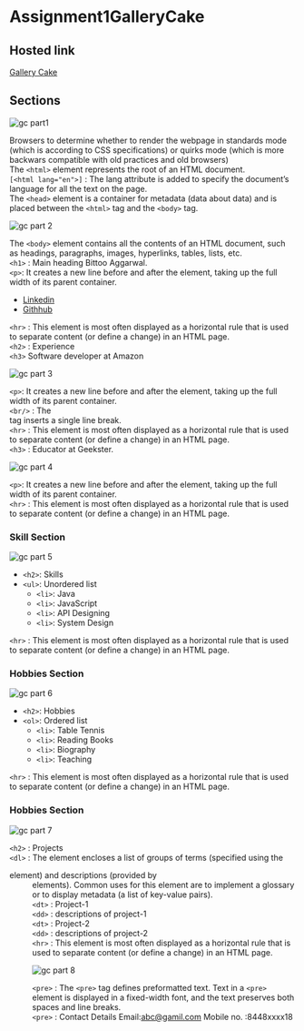 # Assignment1GalleryCake

## Hosted link

[Gallery Cake](https://ugamraj.github.io/Assignment1GalleryCake/)

## Sections

![gc part1](https://github.com/UgamRaj/Assignment1GalleryCake/assets/124122714/b854034c-e8b3-447c-b5ff-5e32702a37db)

<!DOCTYPE html>

Browsers to determine whether to render the webpage in standards mode (which is according to CSS specifications) or quirks mode (which is more backwars compatible with old practices and old browsers)<br/>
The `<html>` element represents the root of an HTML document.<br/>
`[<html lang="en">]` : The lang attribute is added to specify the document’s language for all the text on the page.<br/>
The `<head>` element is a container for metadata (data about data) and is placed between the `<html>` tag and the `<body>` tag.

![gc part 2](https://github.com/UgamRaj/Assignment1GalleryCake/assets/124122714/9ada4046-af80-4d77-aee4-df0a0a141d5a)

The `<body>` element contains all the contents of an HTML document, such as headings, paragraphs, images, hyperlinks, tables, lists, etc.<br/>
`<h1>` : Main heading Bittoo Aggarwal.<br/>
`<p>`: It creates a new line before and after the element, taking up the full width of its parent container. <br/>

- [Linkedin](#)
- [Githhub](#)

`<hr>` : This element is most often displayed as a horizontal rule that is used to separate content (or define a change) in an HTML page.<br/>
`<h2>` : Experience <br/>
`<h3>` Software developer at Amazon

![gc part 3](https://github.com/UgamRaj/Assignment1GalleryCake/assets/124122714/1105badc-b404-4369-8e58-301c69427012)

`<p>`: It creates a new line before and after the element, taking up the full width of its parent container. <br/>
`<br/>` : The <br> tag inserts a single line break.<br/>
`<hr>` : This element is most often displayed as a horizontal rule that is used to separate content (or define a change) in an HTML page.<br/>
`<h3>` : Educator at Geekster.

![gc part 4](https://github.com/UgamRaj/Assignment1GalleryCake/assets/124122714/b8a4bcbd-04d9-4814-a522-375c0d9706fb)

`<p>`: It creates a new line before and after the element, taking up the full width of its parent container. <br/>
`<hr>` : This element is most often displayed as a horizontal rule that is used to separate content (or define a change) in an HTML page.

### Skill Section

![gc part 5](https://github.com/UgamRaj/Assignment1GalleryCake/assets/124122714/ebc7a734-efac-491d-99fb-2f10cc194202)

- `<h2>`: Skills
- `<ul>`: Unordered list
  - `<li>`: Java
  - `<li>`: JavaScript
  - `<li>`: API Designing
  - `<li>`: System Design

`<hr>` : This element is most often displayed as a horizontal rule that is used to separate content (or define a change) in an HTML page.<br/>

### Hobbies Section

![gc part 6](https://github.com/UgamRaj/Assignment1GalleryCake/assets/124122714/76ca68c6-edf6-4e67-9e0a-615c8c8bb57e)

- `<h2>`: Hobbies
- `<ol>`: Ordered list
  - `<li>`: Table Tennis
  - `<li>`: Reading Books
  - `<li>`: Biography
  - `<li>`: Teaching

`<hr>` : This element is most often displayed as a horizontal rule that is used to separate content (or define a change) in an HTML page.<br/>

### Hobbies Section

![gc part 7](https://github.com/UgamRaj/Assignment1GalleryCake/assets/124122714/cbf2027f-d4de-44c5-a49b-02d788136367)

`<h2>` : Projects <br/>
`<dl>` : The element encloses a list of groups of terms (specified using the <dt> element) and descriptions (provided by <dd> elements). Common uses for this element are to implement a glossary or to display metadata (a list of key-value pairs).<br/>
`<dt>` : Project-1 <br/>
`<dd>` : descriptions of project-1 <br/>
`<dt>` : Project-2 <br/>
`<dd>` : descriptions of project-2 <br/>
`<hr>` : This element is most often displayed as a horizontal rule that is used to separate content (or define a change) in an HTML page.

![gc part 8](https://github.com/UgamRaj/Assignment1GalleryCake/assets/124122714/735b2948-ca24-4807-a393-06f4ad8416a2)

`<pre>` : The `<pre>` tag defines preformatted text. Text in a `<pre>` element is displayed in a fixed-width font, and the text preserves both spaces and line breaks. <br/>
`<pre>` : Contact Details
Email:abc@gamil.com
Mobile no. :8448xxxx18
